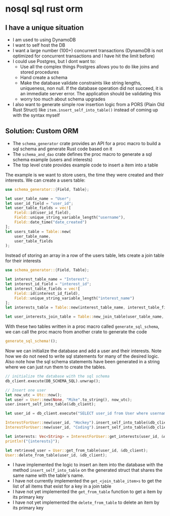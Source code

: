 # nosql sql rust orm

## I have a unique situation

- I am used to using DynamoDB
- I want to self host the DB
- I want a large number (100+) concurrent transactions (DynamoDB is not optimized for concurrent transactions and I have hit the limit before)
- I could use Postgres, but I dont want to:
  - Use all the complex things Postgres allows you to do like joins and stored procedures
  - Hand create a schema
  - Make the database validate constraints like string lengths, uniqueness, non null. If the database operation did not succeed, it is an immediate server error. The application should be validating this
  - worry too much about schema upgrades
- I also want to generate simple row insertion logic from a PORS (Plain Old Rust Struct) like `item.insert_self_into_table()` instead of coming up with the syntax myself

## Solution: Custom ORM

- The `schema_generator` crate provides an API for a proc macro to build a sql schema and generate Rust code based on it
- The `schema_and_dao` crate defines the proc macro to generate a sql schema example (users and interests)
- The top level crate provides example code to insert a item into a table

The example is we want to store users, the time they were created and their interests. We can create a users table:
```rust
use schema_generator::{Field, Table};

let user_table_name = "User";
let user_id_field = "user_id";
let user_table_fields = vec![
    Field::id(user_id_field),
    Field::unique_string_variable_length("username"),
    Field::date_time("date_created")
];
let users_table = Table::new(
    user_table_name,
    user_table_fields
);
```

Instead of storing an array in a row of the users table, lets create a join table for their interests
```rust
use schema_generator::{Field, Table};

let interest_table_name = "Interest";
let interest_id_field = "interest_id";
let interest_table_fields = vec![
    Field::id(interest_id_field),
    Field::unique_string_variable_length("interest_name")
];
let interests_table = Table::new(interest_table_name, interest_table_fields);

let user_interests_join_table = Table::new_join_table(user_table_name, user_id_field, interest_table_name, interest_id_field);
```

With these two tables written in a proc macro called `generate_sql_schema`, we can call the proc macro from another crate to generate the code

```rust
generate_sql_schema!();
```

Now we can initialize the database and add a user and their interests. Note how we do not need to write sql statements for many of the desired logic. Also note how the sql schema statements have been generated in a string where we can just run them to create the tables.
```rust
// initialize the database with the sql schema
db_client.execute(DB_SCHEMA_SQL).unwrap();

// Insert one user
let now_utc = Utc::now();
let user = User::new(None, "Mike".to_string(), now_utc);
user.insert_self_into_table(&db_client);

let user_id = db_client.execute("SELECT user_id from User where username = Mike");

InterestForUser::new(user_id, "Hockey").insert_self_into_table(&db_client);
InterestForUser::new(user_id, "Coding").insert_self_into_table(&db_client);

let interests: Vec<String> = InterestForUser::get_interests(user_id, &db_client);
println!("{interests}");

let retrieved_user = User::get_from_table(user_id, &db_client);
User::delete_from_table(user_id, &db_client);
```

- I have implemented the logic to insert an item into the database with the method `insert_self_into_table` on the generated struct that shares the same name with the table's name.
- I have not currently implemented the `get_<join_table_item>s` to get the list of all items that exist for a key in a join table
- I have not yet implemented the `get_from_table` function to get a item by its primary key
- I have not yet implemented the `delete_from_table` to delete an item by its primary key

